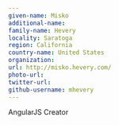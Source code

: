 ```yaml
---
given-name: Misko	
additional-name: 
family-name: Hevery
locality: Saratoga
region: California
country-name: United States 
organization: 
url: http://misko.hevery.com/
photo-url: 
twitter-url: 
github-username: mhevery
---
```

AngularJS Creator
